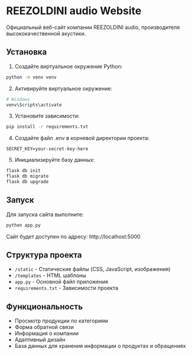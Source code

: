 # REEZOLDINI audio Website

Официальный веб-сайт компании REEZOLDINI audio, производителя высококачественной акустики.

## Установка

1. Создайте виртуальное окружение Python:
```bash
python -m venv venv
```

2. Активируйте виртуальное окружение:
```bash
# Windows
venv\Scripts\activate
```

3. Установите зависимости:
```bash
pip install -r requirements.txt
```

4. Создайте файл .env в корневой директории проекта:
```
SECRET_KEY=your-secret-key-here
```

5. Инициализируйте базу данных:
```bash
flask db init
flask db migrate
flask db upgrade
```

## Запуск

Для запуска сайта выполните:
```bash
python app.py
```

Сайт будет доступен по адресу: http://localhost:5000

## Структура проекта

- `/static` - Статические файлы (CSS, JavaScript, изображения)
- `/templates` - HTML шаблоны
- `app.py` - Основной файл приложения
- `requirements.txt` - Зависимости проекта

## Функциональность

- Просмотр продукции по категориям
- Форма обратной связи
- Информация о компании
- Адаптивный дизайн
- База данных для хранения информации о продуктах и обращениях
